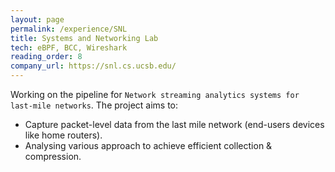 ```yaml
---
layout: page
permalink: /experience/SNL
title: Systems and Networking Lab
tech: eBPF, BCC, Wireshark
reading_order: 8
company_url: https://snl.cs.ucsb.edu/
---
```


Working on the pipeline for `Network streaming analytics systems for last-mile networks`. The project aims to:
- Capture packet-level data from the last mile network (end-users devices like home routers).
- Analysing various approach to achieve efficient collection & compression.
